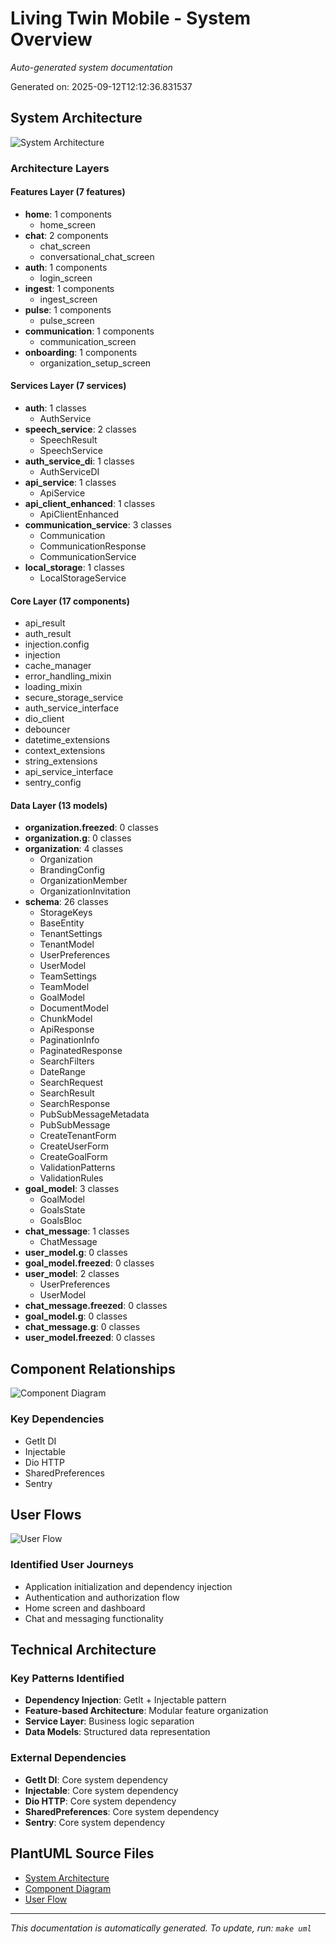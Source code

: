 # Living Twin Mobile - System Overview

*Auto-generated system documentation*

Generated on: 2025-09-12T12:12:36.831537

## System Architecture

![System Architecture](https://www.plantuml.com/plantuml/proxy?cache=no&src=https://raw.githubusercontent.com/kpernyer/living-twin-mobile/main/docs/v0.1/system/system_architecture.puml)

### Architecture Layers

#### Features Layer (7 features)
- **home**: 1 components
  - home_screen
- **chat**: 2 components
  - chat_screen
  - conversational_chat_screen
- **auth**: 1 components
  - login_screen
- **ingest**: 1 components
  - ingest_screen
- **pulse**: 1 components
  - pulse_screen
- **communication**: 1 components
  - communication_screen
- **onboarding**: 1 components
  - organization_setup_screen

#### Services Layer (7 services)
- **auth**: 1 classes
  - AuthService
- **speech_service**: 2 classes
  - SpeechResult
  - SpeechService
- **auth_service_di**: 1 classes
  - AuthServiceDI
- **api_service**: 1 classes
  - ApiService
- **api_client_enhanced**: 1 classes
  - ApiClientEnhanced
- **communication_service**: 3 classes
  - Communication
  - CommunicationResponse
  - CommunicationService
- **local_storage**: 1 classes
  - LocalStorageService

#### Core Layer (17 components)
- api_result
- auth_result
- injection.config
- injection
- cache_manager
- error_handling_mixin
- loading_mixin
- secure_storage_service
- auth_service_interface
- dio_client
- debouncer
- datetime_extensions
- context_extensions
- string_extensions
- api_service_interface
- sentry_config

#### Data Layer (13 models)
- **organization.freezed**: 0 classes
- **organization.g**: 0 classes
- **organization**: 4 classes
  - Organization
  - BrandingConfig
  - OrganizationMember
  - OrganizationInvitation
- **schema**: 26 classes
  - StorageKeys
  - BaseEntity
  - TenantSettings
  - TenantModel
  - UserPreferences
  - UserModel
  - TeamSettings
  - TeamModel
  - GoalModel
  - DocumentModel
  - ChunkModel
  - ApiResponse
  - PaginationInfo
  - PaginatedResponse
  - SearchFilters
  - DateRange
  - SearchRequest
  - SearchResult
  - SearchResponse
  - PubSubMessageMetadata
  - PubSubMessage
  - CreateTenantForm
  - CreateUserForm
  - CreateGoalForm
  - ValidationPatterns
  - ValidationRules
- **goal_model**: 3 classes
  - GoalModel
  - GoalsState
  - GoalsBloc
- **chat_message**: 1 classes
  - ChatMessage
- **user_model.g**: 0 classes
- **goal_model.freezed**: 0 classes
- **user_model**: 2 classes
  - UserPreferences
  - UserModel
- **chat_message.freezed**: 0 classes
- **goal_model.g**: 0 classes
- **chat_message.g**: 0 classes
- **user_model.freezed**: 0 classes

## Component Relationships

![Component Diagram](https://www.plantuml.com/plantuml/proxy?cache=no&src=https://raw.githubusercontent.com/kpernyer/living-twin-mobile/main/docs/v0.1/system/component_diagram.puml)

### Key Dependencies
- GetIt DI
- Injectable
- Dio HTTP
- SharedPreferences
- Sentry

## User Flows

![User Flow](https://www.plantuml.com/plantuml/proxy?cache=no&src=https://raw.githubusercontent.com/kpernyer/living-twin-mobile/main/docs/v0.1/system/user_flow.puml)

### Identified User Journeys
- Application initialization and dependency injection
- Authentication and authorization flow
- Home screen and dashboard
- Chat and messaging functionality

## Technical Architecture

### Key Patterns Identified
- **Dependency Injection**: GetIt + Injectable pattern
- **Feature-based Architecture**: Modular feature organization
- **Service Layer**: Business logic separation
- **Data Models**: Structured data representation

### External Dependencies
- **GetIt DI**: Core system dependency
- **Injectable**: Core system dependency
- **Dio HTTP**: Core system dependency
- **SharedPreferences**: Core system dependency
- **Sentry**: Core system dependency

## PlantUML Source Files

- [System Architecture](./system_architecture.puml)
- [Component Diagram](./component_diagram.puml)
- [User Flow](./user_flow.puml)

---
*This documentation is automatically generated. To update, run: `make uml`*
